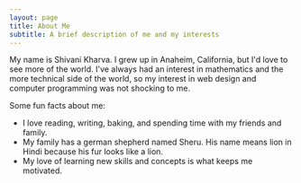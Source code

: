 ```yaml
---
layout: page
title: About Me
subtitle: A brief description of me and my interests
---
```


My name is Shivani Kharva. I grew up in Anaheim, California, but I'd love to see more of the world. I've always had an interest in mathematics and the more technical side of the world, so my interest in web design and computer programming was not shocking to me.

Some fun facts about me:
* I love reading, writing, baking, and spending time with my friends and family.
* My family has a german shepherd named Sheru. His name means lion in Hindi because his fur looks like a lion.
* My love of learning new skills and concepts is what keeps me motivated.
